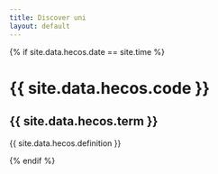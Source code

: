 ```yaml
---
title: Discover uni
layout: default
--- 
```


{% if site.data.hecos.date == site.time  %}
  <h1>  {{ site.data.hecos.code }} </h1>
  <h2> {{ site.data.hecos.term }} </h2>
  <p> {{ site.data.hecos.definition }} </p>
{% endif %}
